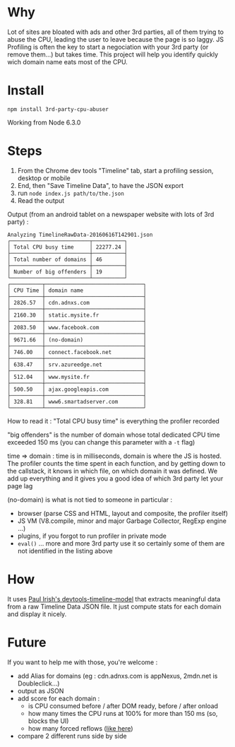 Why
====

Lot of sites are bloated with ads and other 3rd parties, all of them trying to abuse the CPU, leading the user to leave because the page is so laggy. JS Profiling is often the key to start a negociation with your 3rd party (or remove them…) but takes time. This project will help you identify quickly wich domain name eats most of the CPU.

Install
===

``npm install 3rd-party-cpu-abuser``

Working from Node 6.3.0

Steps
===

1. From the Chrome dev tools "Timeline" tab, start a profiling session, desktop or mobile
2. End, then "Save Timeline Data", to have the JSON export
3. run ``node index.js path/to/the.json``
4. Read the output

Output (from an android tablet on a newspaper website with lots of 3rd party) :

```
Analyzing TimelineRawData-20160616T142901.json
┌─────────────────────────┬──────────┐
│ Total CPU busy time     │ 22277.24 │
├─────────────────────────┼──────────┤
│ Total number of domains │ 46       │
├─────────────────────────┼──────────┤
│ Number of big offenders │ 19       │
└─────────────────────────┴──────────┘
┌──────────┬───────────────────────────────┐
│ CPU Time │ domain name                   │
├──────────┼───────────────────────────────┤
│ 2826.57  │ cdn.adnxs.com                 │
├──────────┼───────────────────────────────┤
│ 2160.30  │ static.mysite.fr              │
├──────────┼───────────────────────────────┤
│ 2083.50  │ www.facebook.com              │
├──────────┼───────────────────────────────┤
│ 9671.66  │ (no-domain)                   │
├──────────┼───────────────────────────────┤
│ 746.00   │ connect.facebook.net          │
├──────────┼───────────────────────────────┤
│ 638.47   │ srv.azureedge.net             │
├──────────┼───────────────────────────────┤
│ 512.04   │ www.mysite.fr                 │
├──────────┼───────────────────────────────┤
│ 500.50   │ ajax.googleapis.com           │
├──────────┼───────────────────────────────┤
│ 328.81   │ www6.smartadserver.com        │
└──────────┴───────────────────────────────┘

```


How to read it :
"Total CPU busy time" is everything the profiler recorded

"big offenders" is the number of domain whose total dedicated CPU time exceeded 150 ms (you can change this parameter with a ``-t`` flag)

time => domain : time is in milliseconds, domain is where the JS is hosted. The profiler counts the time spent in each function, and by getting down to the callstack, it knows in which file, on which domain it was defined. We add up everything and it gives you a good idea of which 3rd party let your page lag

(no-domain) is what is not tied to someone in particular :
* browser (parse CSS and HTML, layout and composite, the profiler itself)
* JS VM (V8.compile, minor and major Garbage Collector, RegExp engine …)
* plugins, if you forgot to run profiler in private mode
* ``eval()`` … more and more 3rd party use it so certainly some of them are not identified in the listing above

How
===

It uses [Paul Irish's devtools-timeline-model](https://github.com/paulirish/devtools-timeline-model) that extracts meaningful data from a raw Timeline Data JSON file.
It just compute stats for each domain and display it nicely.


Future
===

If you want to help me with those, you're welcome :
* add Alias for domains (eg : cdn.adnxs.com is appNexus, 2mdn.net is Doubleclick…)
* output as JSON
* add score for each domain :
  * is CPU consumed before / after DOM ready, before / after onload
  * how many times the CPU runs at 100% for more than 150 ms (so, blocks the UI)
  * how many forced reflows ([like here](https://github.com/paulirish/automated-chrome-profiling/blob/master/test-for-layout-thrashing.js))
* compare 2 different runs side by side
